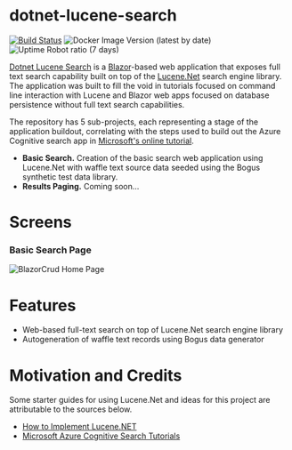 # dotnet-lucene-search
[![Build Status](https://beckshome.visualstudio.com/dotnet-lucene-search/_apis/build/status/thbst16.dotnet-lucene-search?branchName=main)](https://beckshome.visualstudio.com/dotnet-lucene-search/_build/latest?definitionId=14&branchName=main)
![Docker Image Version (latest by date)](https://img.shields.io/docker/v/thbst16/dotnet-lucene-search?logo=docker)
![Uptime Robot ratio (7 days)](https://img.shields.io/uptimerobot/ratio/7/m792951447-6396ddf7ae6c22d19364ee62?logo=http)

[Dotnet Lucene Search](https://dotnet-lucene-search.azurewebsites.net/) is a [Blazor](https://dotnet.microsoft.com/en-us/apps/aspnet/web-apps/blazor)-based web application that exposes full text search capability built on top of the [Lucene.Net](https://lucenenet.apache.org/) search engine library. The application was built to fill the void in tutorials focused on command line interaction with Lucene and Blazor web apps focused on database persistence without full text search capabilities.

The repository has 5 sub-projects, each representing a stage of the application buildout, correlating with the steps used to build out the Azure Cognitive search app in [Microsoft's online tutorial](https://learn.microsoft.com/en-us/azure/search/tutorial-csharp-create-first-app).

* <b>Basic Search.</b> Creation of the basic search web application using Lucene.Net with waffle text source data seeded using the Bogus synthetic test data library.
* <b>Results Paging.</b> Coming soon...

# Screens

### Basic Search Page
![BlazorCrud Home Page](https://s3.amazonaws.com/s3.beckshome.com/20221029-dotnet-lucene-search-basic.jpeg)

# Features

* Web-based full-text search on top of Lucene.Net search engine library
* Autogeneration of waffle text records using Bogus data generator

# Motivation and Credits

Some starter guides for using Lucene.Net and ideas for this project are attributable to the sources below.

* [How to Implement Lucene.NET](https://code-maze.com/how-to-implement-lucene-dotnet/)
* [Microsoft Azure Cognitive Search Tutorials](https://learn.microsoft.com/en-us/azure/search/tutorial-csharp-create-first-app)
